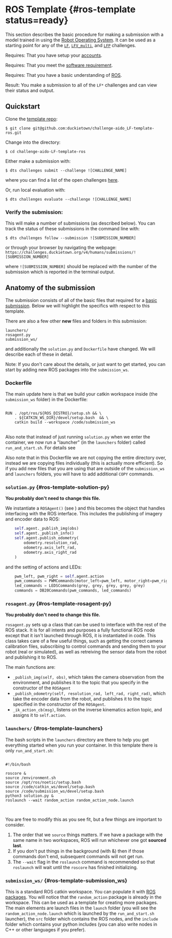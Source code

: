 # ROS Template {#ros-template status=ready}

This section describes the basic procedure for making a submission with a model trained in using the [Robot Operating System](http://www.ros.org/). It can be used as a starting point for any of the [`LF`](#challenge-LF), [`LFV_multi`](#challenge-LFV_multi), and [`LFP`](#challenge-LFP) challenges.

<div class='requirements' markdown='1'>

Requires: That you have setup your [accounts](#cm-accounts).

Requires: That you meet the [software requirement](#cm-sw).

Requires: That you have a basic understanding of [ROS](http://www.ros.org/).

Result:  You make a submission to all of the `LF*` challenges and can view their status and output.

</div>


## Quickstart 

Clone the [template repo](https://github.com/duckietown/challenge-aido_LF-template-ros):

    $ git clone git@github.com:duckietown/challenge-aido_LF-template-ros.git

Change into the directory:

    $ cd challenge-aido-LF-template-ros


Either make a submission with:

    $ dts challenges submit --challenge ![CHALLENGE_NAME]
    
where you can find a list of the open challenges [here](https://challenges.duckietown.org/v4/humans/challenges).


Or, run local evaluation with:

    $ dts challenges evaluate --challenge ![CHALLENGE_NAME]
    
    

### Verify the submission:

This will make a number of submissions (as described below). You can track the status of these submissions in the command line with:

    $ dts challenges follow --submission ![SUBMISSION_NUMBER]

or through your browser by navigating the webpage: `https://challenges.duckietown.org/v4/humans/submissions/![SUBMISSION_NUMBER]`

where `![SUBMISSION_NUMBER]` should be replaced with the number of the submission which is reported in the terminal output. 




## Anatomy of the submission

The submission consists of all of the basic files that required for a [basic submission](#minimal-template). Below we will highlight the specifics with respect to this template. 


There are also a few other **new** files and folders in this submission:

    launchers/
    rosagent.py
    submission_ws/

and additionally the `solution.py` and `Dockerfile` have changed. We will describe each of these in detail. 

Note: If you don't care about the details, or just want to get started, you can start by adding new ROS packages into the `submission_ws`.


### Dockerfile


The main update here is that we build your catkin workspace inside (the `submission_ws` folder) in the Dockerfile:

<pre trim="1" class="html">
<code trim="1" class="html">
RUN . /opt/ros/&#36;{ROS_DISTRO}/setup.sh &#38;&#38; \
    . &#36;{CATKIN_WS_DIR}/devel/setup.bash  &#38;&#38; \
    catkin build --workspace /code/submission_ws
</code>
</pre>

Also note that instead of just running `solution.py` when we enter the container, we now run a "launcher" (in the `launchers` folder) called `run_and_start.sh`. For details see [](#ros-template-launchers)



Also note that in this Dockerfile we are not copying the entire directory over, instead we are copying files individually (this is actually more efficient). So if you add new files that you are using that are outside of the `submission_ws` and `launchers` folders, you will have to add additional `COPY` commands. 



### `solution.py` {#ros-template-solution-py}

**You probably don't need to change this file.**

We instantiate a `ROSAgent()` (see [](#ros-template-rosagent-py))  and this becomes the object that handles interfacing with the ROS interface. This includes the publishing of imagery and encoder data to ROS:

```python
    self.agent._publish_img(obs)
    self.agent._publish_info()
    self.agent.publish_odometry(
        odometry.resolution_rad,
        odometry.axis_left_rad,
        odometry.axis_right_rad
    )
```

and the setting of actions and LEDs:

```python
    pwm_left, pwm_right = self.agent.action
    pwm_commands = PWMCommands(motor_left=pwm_left, motor_right=pwm_right)
    led_commands = LEDSCommands(grey, grey, grey, grey, grey)
    commands = DB20Commands(pwm_commands, led_commands)
```



### `rosagent.py` {#ros-template-rosagent-py}

**You probably don't need to change this file.**

`rosagent.py` sets up a class that can be used to interface with the rest of the ROS stack. It is for all intents and purposes a fully functional ROS node except that it isn't launched through ROS, it is instantiated in code. This class takes care of a few useful things,  such as getting the correct camera calibration files,  subscribing to control commands and sending them to your robot (real or simulated), as well as retreiving the sensor data from the robot and publishing it to ROS.

The main functions are:

 - `_publish_img(self, obs)`, which takes the camera observation from the environment, and publishes it to the topic that you specify in the constructor of the `ROSAgent` 
 - `_publish_odometry(self, resolution_rad, left_rad, right_rad)`, which take the encoder data from the robot, and publishes it to the topic specified in the constructor of the `ROSAgent`. 
 - `_ik_action_cb(msg)`, listens on the inverse kinematics action topic, and assigns it to `self.action`. 



### `launchers/` {#ros-template-launchers}

The bash scripts in the `launchers` directory are there to help you get everything started when you run your container. In this template there is only `run_and_start.sh`:

<pre trim="1" class="html">
<code trim="1" class="html">
#!/bin/bash

roscore &#38;
source /environment.sh
source /opt/ros/noetic/setup.bash
source /code/catkin_ws/devel/setup.bash
source /code/submission_ws/devel/setup.bash
python3 solution.py &#38;
roslaunch --wait random_action random_action_node.launch

</code>
</pre>

You are free to modify this as you see fit, but a few things are important to consider. 

 1. The order that we `source` things matters. If we have a package with the same name in two workspaces, ROS will run whichever one got **sourced last**. 
 2. If you don't put things in the background (with &#38;) then if those commands don't end, subsequent commands will not get run.
 3. The `--wait` flag in the `roslaunch` command is recommended so that `roslaunch` will wait until the `roscore` has finished initializing. 


### `submission_ws/` {#ros-template-submission_ws}

This is a standard ROS catkin workspace. You can populate it with [ROS packages](http://wiki.ros.org/ROS/Tutorials/CreatingPackage). You will notice that the `random_action` package is already in the workspace. This can be used as a template for creating more packages. The main elements are launch files in the `launch` folder (you will see the `random_action_node.launch` which is launched by the `run_and_start.sh` launcher), the `src` folder which contains the ROS nodes, and the `include` folder which contains your python includes (you can also write nodes in C++ or other languages if you prefer). 


